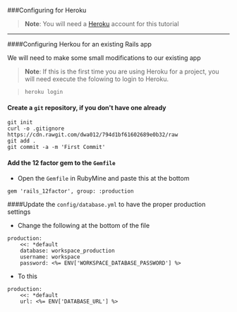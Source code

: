 ###Configuring for Heroku

>**Note**: You will need a [Heroku](http://heroku.com) account for this tutorial 

----------

####Configuring Herkou for an existing Rails app

We will need to make some small modifications to our existing app

>**Note**: If this is the first time you are using Heroku for a project, you will need execute the folowing to login to Heroku.

>```
>heroku login
>```

#### Create a ``git`` repository, if you don't have one already

```
git init
curl -o .gitignore https://cdn.rawgit.com/dwa012/794d1bf61602689e0b32/raw
git add .
git commit -a -m 'First Commit'
```

#### Add the 12 factor gem to the ``Gemfile``

- Open the ``Gemfile`` in RubyMine and paste this at the bottom

```
gem 'rails_12factor', group: :production
```

####Update the ``config/database.yml`` to have the proper production settings

- Change the following at the bottom of the file

```
production:
    <<: *default
    database: workspace_production  
    username: workspace
    password: <%= ENV['WORKSPACE_DATABASE_PASSWORD'] %>
```

- To this

```
production:
    <<: *default
    url: <%= ENV['DATABASE_URL'] %>
```